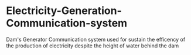 # Electricity-Generation-Communication-system
Dam's Generator Communication system used for sustain the efficency of the production of electricity despite the height of water behind the dam

